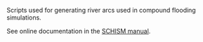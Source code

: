 Scripts used for generating river arcs used in compound flooding simulations. 

See online documentation in the [SCHISM manual](https://schism-dev.github.io/schism/master/mesh-generation/meshing-for-compound-floods/overview.html).
